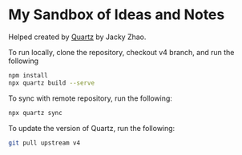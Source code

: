 # My Sandbox of Ideas and Notes

Helped created by [Quartz](https://github.com/jackyzha0/quartz) by Jacky Zhao.

To run locally, clone the repository, checkout v4 branch, and run the following

```bash
npm install
npx quartz build --serve
```
To sync with remote repository, run the following:
```bash
npx quartz sync
```
To update the version of Quartz, run the following:
```bash
git pull upstream v4
```
